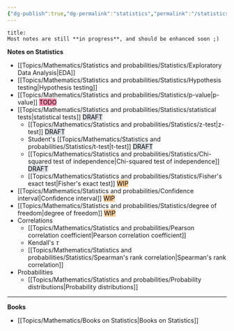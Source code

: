 ```yaml
---
{"dg-publish":true,"dg-permalink":"statistics","permalink":"/statistics/","dgHomeLink":true,"dgPassFrontmatter":false}
---
```



```ad-warning
title:
Most notes are still **in progress**, and should be enhanced soon ;)
```

**Notes on Statistics**
- [[Topics/Mathematics/Statistics and probabilities/Statistics/Exploratory Data Analysis|EDA]]
- [[Topics/Mathematics/Statistics and probabilities/Statistics/Hypothesis testing|Hypothesis testing]]
- [[Topics/Mathematics/Statistics and probabilities/Statistics/p-value|p-value]] <mark style="background: #FF5582A6;">TODO</mark>
- [[Topics/Mathematics/Statistics and probabilities/Statistics/statistical tests|statistical tests]] <mark style="background: #CACFD9A6;">DRAFT</mark>
	- [[Topics/Mathematics/Statistics and probabilities/Statistics/z-test|z-test]] <mark style="background: #CACFD9A6;">DRAFT</mark>
	- Student's [[Topics/Mathematics/Statistics and probabilities/Statistics/t-test|t-test]] <mark style="background: #CACFD9A6;">DRAFT</mark>
	- [[Topics/Mathematics/Statistics and probabilities/Statistics/Chi-squared test of independence|Chi-squared test of independence]] <mark style="background: #CACFD9A6;">DRAFT</mark>
	- [[Topics/Mathematics/Statistics and probabilities/Statistics/Fisher's exact test|Fisher's exact test]] <mark style="background: #FFB86CA6;">WIP</mark>
- [[Topics/Mathematics/Statistics and probabilities/Confidence interval|Confidence interval]] <mark style="background: #FFB86CA6;">WIP</mark>
- [[Topics/Mathematics/Statistics and probabilities/Statistics/degree of freedom|degree of freedom]] <mark style="background: #FFB86CA6;">WIP</mark>
- Correlations
	- [[Topics/Mathematics/Statistics and probabilities/Pearson correlation coefficient|Pearson correlation coefficient]]
	- Kendall's $\tau$
	- [[Topics/Mathematics/Statistics and probabilities/Statistics/Spearman's rank correlation|Spearman's rank correlation]]
- Probabilities
	- [[Topics/Mathematics/Statistics and probabilities/Probability distributions|Probability distributions]]

---
**Books**
- [[Topics/Mathematics/Books on Statistics|Books on Statistics]]
